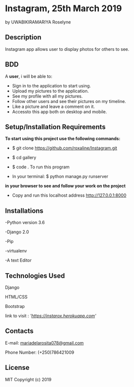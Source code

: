 # Instagram, 25th March 2019

by UWABIKIRAMARIYA Roselyne

## Description

Instagram app allows user  to display  photos for others to see.

## BDD

A **user**, i will be able to:

* Sign in to the application to start using.
* Upload my pictures to the application.
* See my profile with all my pictures.
* Follow other users and see their pictures on my timeline.
* Like a picture and leave a comment on it.
* Accessto this app  both on desktop and mobile.

## Setup/Installation Requirements

**To start using this project use the following commands:**
* $ git clone https://github.com/roxaline/Instagram.git

* $ cd gallery

* $ code . To run this program

* In your terminal:
$ python manage.py runserver

**in your browser to see and follow your work on the project**

* Copy and run this localhost address http://127.0.0.1:8000

## Installations
-Python version 3.6

-Django 2.0

-Pip

-virtualenv

-A text Editor

## Technologies Used

Django

HTML/CSS

Bootstrap

link to visit : *'https://instarox.herokuapp.com'*

## Contacts

E-mail: mariadelarosita078@gmail.com

Phone Number: (+250)786421009

## License
MIT Copyright (c) 2019
